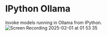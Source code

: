 # IPython Ollama

Invoke models running in Ollama from IPython.
![Screen Recording 2025-02-01 at 01 53 35](https://github.com/user-attachments/assets/7d38a40c-6ba9-49ed-9f5f-8192938c6a96)

